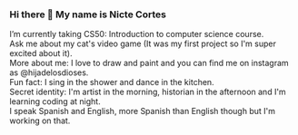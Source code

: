 
### Hi there 👋 My name is Nicte Cortes 
I’m currently taking CS50: Introduction to computer science course.\
Ask me about my cat's video game (It was my first project so I'm super excited about it).\
More about me: I love to draw and paint and you can find me on instagram as @hijadelosdioses.\
Fun fact: I sing in the shower and dance in the kitchen.\
Secret identity: I'm artist in the morning, historian in the afternoon and I'm learning coding at night.\
I speak Spanish and English, more Spanish than English though but I'm working on that.




